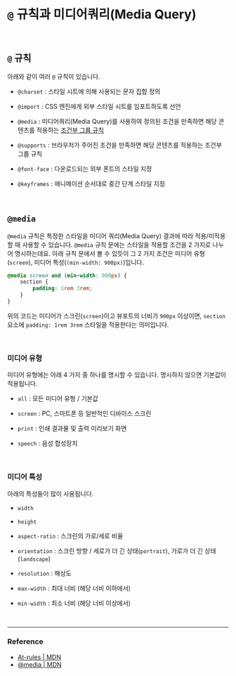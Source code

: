 # `@` 규칙과 미디어쿼리(Media Query)

<br>

## `@` 규칙

아래와 같이 여러 `@` 규칙이 있습니다.

- `@charset` : 스타일 시트에 의해 사용되는 문자 집합 정의

- `@import` : CSS 엔진에게 외부 스타일 시트를 임포트하도록 선언

- `@media` : 미디어쿼리(Media Query)를 사용하여 정의된 조건을 만족하면 해당 콘텐츠를 적용하는 [조건부 그룹 규칙](https://developer.mozilla.org/ko/docs/Web/CSS/At-rule#%EC%A1%B0%EA%B1%B4%EB%B6%80_%EA%B7%B8%EB%A3%B9_%EA%B7%9C%EC%B9%99)

- `@supports` : 브라우저가 주어진 조건을 만족하면 해당 콘텐츠를 적용하는 조건부 그룹 규칙

- `@font-face` : 다운로드되는 외부 폰트의 스타일 지정

- `@keyframes` : 애니메이션 순서대로 중간 단계 스타일 지정

<br>

## `@media`

`@media` 규칙은 특정한 스타일을 미디어 쿼리(Media Query) 결과에 따라 적용/미적용할 때 사용할 수 있습니다. `@media` 규칙 문에는 스타일을 적용할 조건을 2 가지로 나누어 명시하는데요. 아래 규칙 문에서 볼 수 있듯이 그 2 가지 조건은 미디어 유형(`screen`), 미디어 특성(`(min-width: 900px)`)입니다.

```css
@media screen and (min-width: 900px) {
	section {
		padding: 1rem 3rem;
	}
}
```

위의 코드는 미디어가 스크린(`screen`)이고 뷰포트의 너비가 `900px` 이상이면, `section` 요소에 `padding: 1rem 3rem` 스타일을 적용한다는 의미입니다.

<br>

### 미디어 유형

미디어 유형에는 아래 4 가지 중 하나를 명시할 수 있습니다. 명시하지 않으면 기본값이 적용됩니다.

- `all` : 모든 미디어 유형 / 기본값

- `screen` : PC, 스마트폰 등 일반적인 디바이스 스크린

- `print` : 인쇄 결과물 및 출력 미리보기 화면

- `speech` : 음성 합성장치

<br>

### 미디어 특성

아래의 특성들이 많이 사용됩니다.

- `width`

- `height`

- `aspect-ratio` : 스크린의 가로/세로 비율

- `orientation` : 스크린 방향 / 세로가 더 긴 상태(`portrait`), 가로가 더 긴 상태(`landscape`)

- `resolution` : 해상도

- `max-width` : 최대 너비 (해당 너비 이하에서)

- `min-width` : 최소 너비 (해당 너비 이상에서)

<br>

---

### Reference

- [At-rules | MDN](https://developer.mozilla.org/en-US/docs/Web/CSS/At-rule)
- [\@media | MDN](https://developer.mozilla.org/en-US/docs/Web/CSS/@media)
